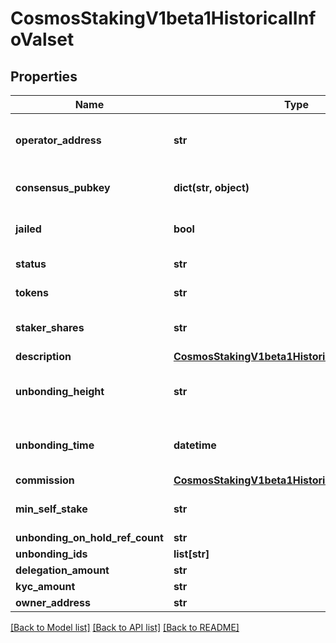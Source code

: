 # CosmosStakingV1beta1HistoricalInfoValset

## Properties
Name | Type | Description | Notes
------------ | ------------- | ------------- | -------------
**operator_address** | **str** | operator_address defines the address of the validator&#x27;s operator; bech encoded in JSON. | [optional] 
**consensus_pubkey** | **dict(str, object)** | consensus_pubkey is the consensus public key of the validator, as a Protobuf Any. | [optional] 
**jailed** | **bool** | jailed defined whether the validator has been jailed from bonded status or not. | [optional] 
**status** | **str** | status is the validator status (bonded/unbonding/unbonded). | [optional] [default to 'BOND_STATUS_UNSPECIFIED']
**tokens** | **str** | tokens define the staked tokens (incl. self-stake). | [optional] 
**staker_shares** | **str** | staker_shares defines total shares issued to a validator&#x27;s stakers. | [optional] 
**description** | [**CosmosStakingV1beta1HistoricalInfoDescription**](CosmosStakingV1beta1HistoricalInfoDescription.md) |  | [optional] 
**unbonding_height** | **str** | unbonding_height defines, if unbonding, the height at which this validator has begun unbonding. | [optional] 
**unbonding_time** | **datetime** | unbonding_time defines, if unbonding, the min time for the validator to complete unbonding. | [optional] 
**commission** | [**CosmosStakingV1beta1HistoricalInfoCommission**](CosmosStakingV1beta1HistoricalInfoCommission.md) |  | [optional] 
**min_self_stake** | **str** | min_self_stake is the validator&#x27;s self declared minimum self stake.  Since: cosmos-sdk 0.46 | [optional] 
**unbonding_on_hold_ref_count** | **str** |  | [optional] 
**unbonding_ids** | **list[str]** |  | [optional] 
**delegation_amount** | **str** |  | [optional] 
**kyc_amount** | **str** |  | [optional] 
**owner_address** | **str** |  | [optional] 

[[Back to Model list]](../README.md#documentation-for-models) [[Back to API list]](../README.md#documentation-for-api-endpoints) [[Back to README]](../README.md)

